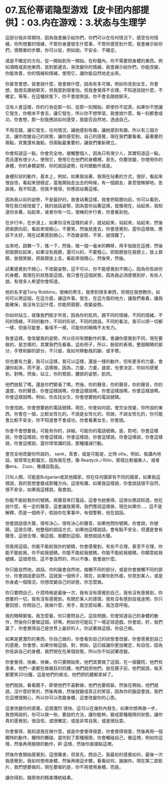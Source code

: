 # 07.瓦伦蒂诺隐型游戏【皮卡团内部提供】：03.内在游戏：3.状态与生理学

這部分我非常期待，因為我會展示給你們，你們可以在任何情況下，感受任何情緒，你所想要的情緒，不管你身邊發生什麼事，不管你感受到什麼，我會展示給你們，很簡單的步驟，你可以從，例如說，不安全、不確定。

或是不確定的方向，從一開始到另一開始，在秒鐘內，你不需要把身體的東西，例如酒精或其他東西，放到那邊去，來改變你的情緒，我會展示給你們，你能改變，你能改善，你的情緒和情緒，使用它，讓你能自然地走出來。

你甚至會想，我會說什麼，我會做什麼，因為有多可憐，例如你見到女生，你會想，我想去跟她聊天，但我感到很害怕，但我會覺得不合理，不知道該說什麼，不確定，等等，在這種狀態下，你不會說笑話，你不會去跟她聊天。

沒有人會這樣，你的行為從那一刻，從那一刻開始，即使你不認真，如果你不想讓它發生，你根本不會去，讓它發生，所以你不想學習，我會說什麼，每一刻都會成功，你會想，那一刻我應該如何感受，我能否自然地，透過自己。

不用花錢，讓它發生，任何情況，讓她感到有趣，讓她感到有趣，所以有三個方法，讓你改變自己的狀態，讓你感受到，自己的感覺，現在我們要看看，最重要的兩點，其實還有幾點，但兩點最重要的，讓我們重新建立。

你會知道這一點，你會完全地，接觸整個人，因為只有很少人，其實知道這一點，而且還有很少人，使用它，使用它在他們的身體裡，首先，你要改變，你使用你的身體，你的身體姿勢，你的說話姿勢，任何跟動作或是。

身體形狀的動作，基本上，例如，如果我站著，我現在站著的方式，很好，看起來很自信，看起來很穩定，當我開始走出去的時候，有一個朋友，甚至很無聊地，告訴我，我不知道，但我不覺得，你應該站著這樣。

因為我以前的姿勢，不是最好的，我會站著這樣，我會把肩膀向前，你可以看到，現在我已經改變了，我的說話姿勢，因為當你站著這樣，就像現在，站起來，我知道你坐著，站起來，或者你有一位，很棒的步行者，你會看到他。

在步行中，在步道上，如果你沒有這樣的桌子，就站起來，站起來，站起來，然後把肩膀向前，看起來很開心，不要笑，然後放進去，你會感覺到，當你這樣做，應該不太好，現在試著感到開心，不改變姿勢，不笑，就很難了。

出來吧，跳舞一下，搖一下，然後，做一個一毫米的轉移，用手指放在這裡，然後把肩膀拉起來，如果沒有肩膀，還可以的，不要擔心，把肩膀放在肩膀上，放上肩膀，放個笑臉，把肩膀放上去，看起來很開心，然後笑，然後。

試著感覺到不開心，不改變姿勢，這不可以，你不能感覺到不開心，因為你告訴你的身體，我現在的狀態是這個，我只會在這個狀態，因為我必須感覺到好，有些人說，有很多人希望你會知道。

他的名字是Tony Robbins，很棒的男生，我學到很多東西，但現在我想教你，如何可以用這個，在這方面，讓這件事，發生，在這方面的地方，讓我們看看，讓我能確保，我沒有忘記什麼，你能把肩膀，改變姿勢。

你如何站立，就像我們剛才所見，因為你的肌肉，跟不同的情緒，不同的情緒，不同的情緒，不同的動作，不同的形狀，不同的說話，不同的看法，我可以把一切都一樣，但我可能會，看得不一樣，可能你的眼睛不太有力。

我會這樣，會改變我的姿勢，所以任何有關動作的事，會讓你感覺到不同，現在要做的，是怎樣的，其實我們先看看，這些例子，所以，臉部的表現，整個眼睛的部分，手臂和腳的部分，不只是，我如何移動我的腳，或手臂。

但也要有力量，我可以這樣，我可以這樣，還是一樣的動作，但有更多的力量，會讓你起床，而不是，這樣做，因為，力量，力量，速度，也會決定，你如何感覺到，對嗎，然後，站立，你的臂部，腰部的姿勢，肌肉。

他們放鬆了嗎，還是你們緊張了嗎，然後，你的聲音，你的聲音，你的聲音，你的速度，你的聲音，你會這樣說嗎，你會這樣說嗎，你會這樣說嗎，你會這樣說嗎，你會這樣說嗎，例如，你去找女生，你會想要她的電話號碼。

你會找她，你會想要她的電話號碼，現在，你會如何說，會完全改變，你所說的東西，你會在一個，比較女性化的，不說是女性化的，但說，不說女性化的，你可能會比較不安全，你不知道會不會成功，你會看著女生，你會說。

你會不會想要我，可能有你的，詳細，可能你的電話號碼，是，對吧，你會這樣說，你會這樣說，你會這樣說，你會這樣說，你會這樣說，你會這樣說，你會這樣說，你會這樣說，當你常常講的話，那種擋減行動。

會完全地改變你所說的， sank，真會，或是可能是，比特 объ，例如，我講內地話，我常常比較偏文，因為我在想，像 ReadyckノRilin，那個比較偏東人，或者像ята， Zozo，像講自製品。

只叫人類，可能是Bulgarian或其他國家，但在任何國家有不同的國家，如果我這樣說，我的思想會變成那種方向，這很有趣，如果我這樣說，你會說話很不自然，很不安全，如果我這樣說，我會說。

你能不能給我你的號碼，用聲音來打電話，這會令她覺得，這傢伙應該知道，他在說什麼，有一定的聲音，這會讓我覺得，我們應該這樣做，現在如果你…，這不是解釋，而是一個例子，假設你在軍事中，有個警察，他在說話。

他會說話很大聲，很有決心，很有決心的聲音，如果他問你號碼，你會說，你號碼，這很合理，他整個的說話方式，如果他這樣說話，會有點不安全，但還是會有聲音，這很合理，像這個，我聽到這個，我想說話大聲。

但我用這個，你能不能給我你的號碼，你會感覺到，有些不合理，甚至不合理，你能不能給我，你不給我號碼，你能不能給我號碼，你能不能給我號碼，你願意給我號碼，這很奇怪，這不會自然的，所以不像，我會說什麼。

你只能自然地，說話，你的腦會自然地，接觸不同的部分，或是你會接觸不同的部分，你會說話更自然，這就是一個例子，現在，如果你到外面，你見到某人，或是你身處一個情況，你想改變自己的狀態，你怎麼做。

你只要問自己，什麼時候是最後一次，我有沒有感覺到自己，我有沒有感覺到，你想要的一切，我有沒有感覺到，有關於某人的感情，我有沒有感到自我迷惘，你只要回想，你問自己，我做什麼，用手，我怎麼站著，我怎麼呼吸。

我的眼睛緊張，我怎麼看，你只要問自己，這些問題，你會知道自己的身體的動作，然後你只要做這個，好嗎，例如你可能玩了一場足球遊戲，你會說，好，我們贏了，你會覺得自己是世界上最好的人，你試著做這個，你自己做。

如果是更激烈的東西，你自己做的，你會看到自己的狀態會改變，你會感覺到自己的感覺，你會想，如果你做這個，對，例如，這已經讓你更加確定，和自信，因為你告訴自己的身體，我們現在在某個狀態，所以你不如試著改變。

你會覺得，快樂，快樂，你只要開始笑，他們其實做了這個，在一個醫院，他們有患者，他們一直都在做瘋狂的抗體，他們就把他們，放在鏡子前，他們就說，每天都要笑20分鐘，這是他們的做法，他們把抗體都拿掉了。

他們就說，看看鏡子，即使他們不喜歡做，他們也要假裝，然後在開始，他們就說，沒什麼好笑的，然後再做，然後就變成真正的笑容，因為你的腦袋會說，我們在這裡很開心，所以你可以改變身體，這會改變你的心思。

這會改變你的感覺，這很激烈 很快，這可以在幾秒內發生，如果你想再做一步，我想再說的，你可以做一些，要說的方法，讓你能夠，變成那種極限的狀態，讓你真的感覺到，很自信，或很確定，或是非常自我，或是很玩耍。

你會覺得，我知道我在做什麼，或是你會覺得很愛，你會覺得很愛，然後再用一個獨特的動作，獨特的觸碰，當你到了那種極限，你會觸碰自己，像這裡，例如你這樣，然後再用極限的動作，砰 這樣，然後你直接點這裡。

然後你會開始感覺到，這很厲害，但首先，問自己，我最初的感覺如何，最後一次我感覺到，我如何使用身體，然後再做這步驟，看看如何，謝謝你，現在第二部影片，我們想要做的，現在要做的是，你不用使用身體，而是。

讓你得到，跟原來的精美傳統結果。